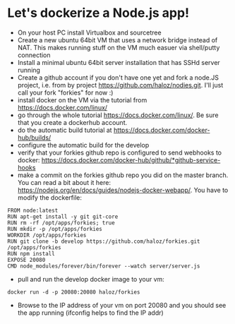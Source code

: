 Let's dockerize a Node.js app!
================

* On your host PC install Virtualbox and sourcetree
* Create a new ubuntu 64bit VM that uses a network bridge instead of NAT. This makes running stuff on the VM much easuer via shell/putty connection
* Install a minimal ubuntu 64bit server installation that has SSHd server running
* Create a github account if you don't have one yet and fork a node.JS project, i.e. from by project https://github.com/haloz/nodies.git. I'll just call your fork "forkies" for now :)
* install docker on the VM via the tutorial from https://docs.docker.com/linux/
* go through the whole tutorial https://docs.docker.com/linux/. Be sure that you create a dockerhub account.
* do the automatic build tutorial at https://docs.docker.com/docker-hub/builds/
* configure the automatic build for the develop
* verify that your forkies github repo is configured to send webhooks to docker: https://docs.docker.com/docker-hub/github/*github-service-hooks
* make a commit on the forkies github repo you did on the master branch. You can read a bit about it here: https://nodejs.org/en/docs/guides/nodejs-docker-webapp/. You have to modify the dockerfile:
```
FROM node:latest
RUN apt-get install -y git git-core
RUN rm -rf /opt/apps/forkies; true
RUN mkdir -p /opt/apps/forkies
WORKDIR /opt/apps/forkies
RUN git clone -b develop https://github.com/haloz/forkies.git /opt/apps/forkies
RUN npm install
EXPOSE 20080
CMD node_modules/forever/bin/forever --watch server/server.js
```

* pull and run the develop docker image to your vm: 
```
docker run -d -p 20080:20080 haloz/forkies
```
* Browse to the IP address of your vm on port 20080 and you should see the app running (ifconfig helps to find the IP addr)

